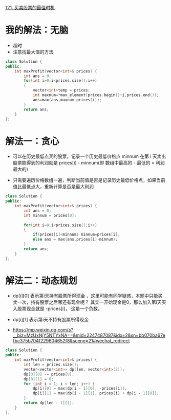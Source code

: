 [121. 买卖股票的最佳时机](https://leetcode-cn.com/problems/best-time-to-buy-and-sell-stock/description/)



# 我的解法：无脑
- 超时
- 注意找最大值的方法
```C++
class Solution {
public:
    int maxProfit(vector<int>& prices) {
        int ans = 0;
        for(int i=0;i<prices.size();i++)
        {
            vector<int>temp = prices;
            int maxnum=*max_element(prices.begin()+i,prices.end());
            ans=max(ans,maxnum-prices[i]);
        }
        return ans;
    }
};
```
# 解法一：贪心
- 可以在历史最低点买的股票，记录一个历史最低价格点 minnum
在第 i 天卖出股票能得到的利润就是 prices[i] - minnum(即 数组中最高的 - 最低的 = 利润最大的)

- 只需要遍历价格数组一遍，判断当前值是否是记录历史最低价格点，如果当前值比最低点大，重新计算是否是最大利润


```C++
class Solution {
public:
    int maxProfit(vector<int>& prices) {
        int ans = 0;
        int minnum = prices[0];
        
        for(int i=0;i<prices.size();i++)
        {
            if(prices[i]<minnum) minnum=prices[i];
            else ans = max(ans,prices[i]-minnum);
        }
        return ans;
    }
};
```
# 解法二：动态规划
- dp[i][0] 表示第i天持有股票所得现金 ，这里可能有同学疑惑，本题中只能买卖一次，持有股票之后哪还有现金呢？
其实一开始现金是0，那么加入第i天买入股票现金就是 -prices[i]， 这是一个负数。

- dp[i][1] 表示第i天不持有股票所得现金
- https://mp.weixin.qq.com/s?__biz=MzUxNjY5NTYxNA==&mid=2247487087&idx=2&sn=bb070ba67efbc375b704f229604652f8&scene=21#wechat_redirect
```c++
class Solution {
public:
    int maxProfit(vector<int>& prices) {
        int len = prices.size();
        vector<vector<int>> dp(len, vector<int>(2));
        dp[0][0] -= prices[0];
        dp[0][1] = 0;
        for (int i = 1; i < len; i++) {
            dp[i][0] = max(dp[i - 1][0], -prices[i]);
            dp[i][1] = max(dp[i - 1][1], prices[i] + dp[i - 1][0]);
        }
        return dp[len - 1][1];
    }
};
```